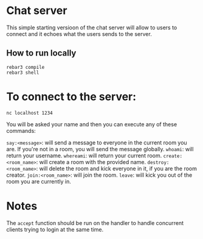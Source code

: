 # Chat server

This simple starting versioon of the chat server will allow to users to connect and it echoes what the users sends to the server.

## How to run locally

```
rebar3 compile
rebar3 shell
```

# To connect to the server:

```
nc localhost 1234
```

You will be asked your name and then you can execute any of these commands:

`say:<message>`: will send a message to everyone in the current room you are. If you're not in a room, you will send the message globally.
`whoami`: will return your username.
`whereami`: will return your current room.
`create:<room_name>`: will create a room with the provided name.
`destroy:<room_name>`: will delete the room and kick everyone in it, if you are the room creator.
`join:<room_name>`: will join the room.
`leave`: will kick you out of the room you are currently in.

# Notes

The `accept` function should be run on the handler to handle concurrent clients trying to login at the same time.

